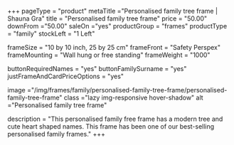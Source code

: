 +++
pageType = "product"
metaTitle ="Personalised family tree frame | Shauna Gra"
title = "Personalised family tree frame"
price = "50.00"
downFrom ="50.00"
saleOn ="yes"
productGroup = "frames"
productType = "family"
stockLeft = "1 Left" 
 
frameSize = "10 by 10 inch, 25 by 25 cm" 
frameFront = "Safety Perspex" 
frameMounting = "Wall hung or free standing" 
frameWeight = "1000" 
 
buttonRequiredNames = "yes"
buttonFamilySurname = "yes"
justFrameAndCardPriceOptions = "yes"
 
image ="/img/frames/family/personalised-family-tree-frame/personalised-family-tree-frame"
class ="lazy img-responsive hover-shadow"
alt ="Personalised family tree frame"
 
description = "This personalised family free frame has a modern tree and cute heart shaped names. This frame has been one of our best-selling personalised family frames."
+++
